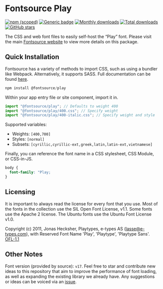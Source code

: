 # Fontsource Play

[![npm (scoped)](https://img.shields.io/npm/v/@fontsource/play?color=brightgreen)](https://www.npmjs.com/package/@fontsource/play) [![Generic badge](https://img.shields.io/badge/fontsource-passing-brightgreen)](https://github.com/fontsource/fontsource) [![Monthly downloads](https://badgen.net/npm/dm/@fontsource/play)](https://github.com/fontsource/fontsource) [![Total downloads](https://badgen.net/npm/dt/@fontsource/play)](https://github.com/fontsource/fontsource) [![GitHub stars](https://img.shields.io/github/stars/fontsource/fontsource.svg?style=social&label=Star)](https://github.com/fontsource/fontsource/stargazers)

The CSS and web font files to easily self-host the “Play” font. Please visit the main [Fontsource website](https://fontsource.org/fonts/play) to view more details on this package.

## Quick Installation

Fontsource has a variety of methods to import CSS, such as using a bundler like Webpack. Alternatively, it supports SASS. Full documentation can be found [here](https://fontsource.org/docs/getting-started/introduction).

```javascript
npm install @fontsource/play
```

Within your app entry file or site component, import it in.

```javascript
import "@fontsource/play"; // Defaults to weight 400
import "@fontsource/play/400.css"; // Specify weight
import "@fontsource/play/400-italic.css"; // Specify weight and style

```

Supported variables:
- Weights: `[400,700]`
- Styles: `[normal]`
- Subsets: `[cyrillic,cyrillic-ext,greek,latin,latin-ext,vietnamese]`

Finally, you can reference the font name in a CSS stylesheet, CSS Module, or CSS-in-JS.

```css
body {
  font-family: "Play;
}
```

## Licensing
It is important to always read the license for every font that you use.
Most of the fonts in the collection use the SIL Open Font License, v1.1. Some fonts use the Apache 2 license. The Ubuntu fonts use the Ubuntu Font License v1.0.

Copyright (c) 2011, Jonas Hecksher, Playtypes, e-types AS (lasse@e-types.com), with Reserved Font Name 'Play', 'Playtype', 'Playtype Sans'.
[OFL-1.1](http://scripts.sil.org/OFL)

## Other Notes
Font version (provided by source): `v17`.
Feel free to star and contribute new ideas to this repository that aim to improve the performance of font loading, as well as expanding the existing library we already have. Any suggestions or ideas can be voiced via an [issue](https://github.com/fontsource/fontsource/issues).